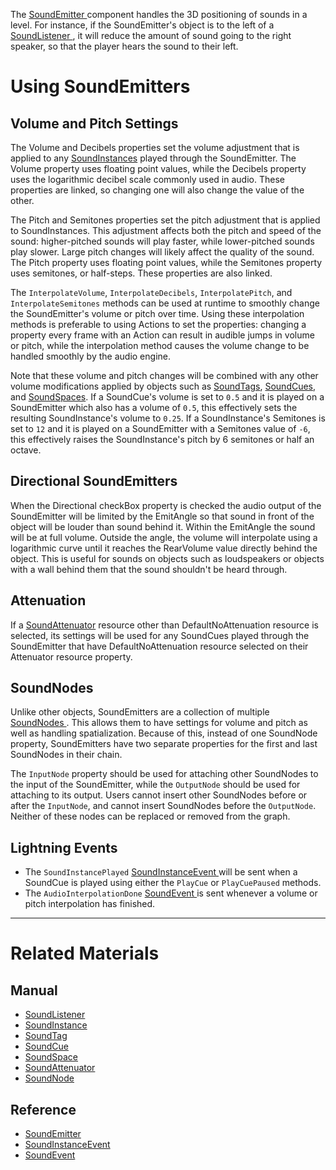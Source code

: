 The [ SoundEmitter ](https://github.com/PlasmaEngine/PlasmaDocs/tree/master/docs/C%2B%2B/code_reference/class_reference/soundemitter.markdown) component handles the 3D positioning of sounds in a level. For instance, if the SoundEmitter's object is to the left of a [SoundListener ](https://plasmaengine.github.io/PlasmaDocs/Manual/audio/soundlistener.markdown), it will reduce the amount of sound going to the right speaker, so that the player hears the sound to their left. 

 # Using SoundEmitters


 ## Volume and Pitch Settings

The Volume  and Decibels  properties set the volume adjustment that is applied to any [SoundInstances](https://plasmaengine.github.io/PlasmaDocs/Manual/audio/soundinstance.markdown) played through the SoundEmitter. The Volume  property uses floating point values, while the Decibels  property uses the logarithmic decibel scale commonly used in audio. These properties are linked, so changing one will also change the value of the other. 

The Pitch  and Semitones  properties set the pitch adjustment that is applied to SoundInstances. This adjustment affects both the pitch and speed of the sound: higher-pitched sounds will play faster, while lower-pitched sounds play slower. Large pitch changes will likely affect the quality of the sound. The Pitch  property uses floating point values, while the Semitones  property uses semitones, or half-steps. These properties are also linked.

The `InterpolateVolume`, `InterpolateDecibels`, `InterpolatePitch`, and `InterpolateSemitones` methods can be used at runtime to smoothly change the SoundEmitter's volume or pitch over time. Using these interpolation methods is preferable to using Actions to set the properties: changing a property every frame with an Action can result in audible jumps in volume or pitch, while the interpolation method causes the volume change to be handled smoothly by the audio engine.

Note that these volume and pitch changes will be combined with any other volume modifications applied by objects such as [SoundTags](https://plasmaengine.github.io/PlasmaDocs/Manual/audio/soundtag.markdown), [SoundCues](https://plasmaengine.github.io/PlasmaDocs/Manual/audio/soundcue.markdown), and [SoundSpaces](https://plasmaengine.github.io/PlasmaDocs/Manual/audio/soundspace.markdown). If a SoundCue's volume is set to `0.5` and it is played on a SoundEmitter which also has a volume of `0.5`, this effectively sets the resulting SoundInstance's volume to `0.25`. If a SoundInstance's Semitones is set to `12` and it is played on a SoundEmitter with a Semitones value of `-6`, this effectively raises the SoundInstance's pitch by 6 semitones or half an octave. 

 ## Directional SoundEmitters



 When the Directional checkBox property is checked the audio output of the SoundEmitter will be limited by the EmitAngle  so that sound in front of the object will be louder than sound behind it. Within the EmitAngle   the sound will be at full volume. Outside the angle, the volume will interpolate using a logarithmic curve until it reaches the RearVolume  value directly behind the object. This is useful for sounds on objects such as loudspeakers or objects with a wall behind them that the sound shouldn't be heard through.


 ## Attenuation

If a [SoundAttenuator](https://plasmaengine.github.io/PlasmaDocs/Manual/audio/soundattenuator.markdown) resource other than DefaultNoAttenuation resource is selected, its settings will be used for any SoundCues played through the SoundEmitter that have DefaultNoAttenuation resource selected on their Attenuator resource property. 

 ## SoundNodes

Unlike other objects, SoundEmitters are a collection of multiple [SoundNodes ](https://plasmaengine.github.io/PlasmaDocs/Manual/audio/soundnode.markdown). This allows them to have settings for volume and pitch as well as handling spatialization. Because of this, instead of one SoundNode property, SoundEmitters have two separate properties for the first and last SoundNodes in their chain. 

The `InputNode` property should be used for attaching other SoundNodes to the input of the SoundEmitter, while the `OutputNode` should be used for attaching to its output. Users cannot insert other SoundNodes before or after the `InputNode`, and cannot insert SoundNodes before the `OutputNode`. Neither of these nodes can be replaced or removed from the graph.

 ##  Lightning Events

- The `SoundInstancePlayed` [ SoundInstanceEvent  ](https://github.com/PlasmaEngine/PlasmaDocs/tree/master/docs/C%2B%2B/code_reference/class_reference/soundinstanceevent.markdown) will be sent when a SoundCue is played using either the `PlayCue` or `PlayCuePaused` methods. 
- The `AudioInterpolationDone` [ SoundEvent  ](https://github.com/PlasmaEngine/PlasmaDocs/tree/master/docs/C%2B%2B/code_reference/class_reference/soundevent.markdown) is sent whenever a volume or pitch interpolation has finished.

---
 # Related Materials

 ## Manual

- [SoundListener ](https://plasmaengine.github.io/PlasmaDocs/Manual/audio/soundlistener.markdown)
- [SoundInstance ](https://plasmaengine.github.io/PlasmaDocs/Manual/audio/soundinstance.markdown)
- [SoundTag ](https://plasmaengine.github.io/PlasmaDocs/Manual/audio/soundtag.markdown)
- [SoundCue ](https://plasmaengine.github.io/PlasmaDocs/Manual/audio/soundcue.markdown)
- [SoundSpace ](https://plasmaengine.github.io/PlasmaDocs/Manual/audio/soundspace.markdown)
- [SoundAttenuator ](https://plasmaengine.github.io/PlasmaDocs/Manual/audio/soundattenuator.markdown)
- [SoundNode ](https://plasmaengine.github.io/PlasmaDocs/Manual/audio/soundnode.markdown)

 ## Reference

- [ SoundEmitter ](https://github.com/PlasmaEngine/PlasmaDocs/tree/master/docs/C%2B%2B/code_reference/class_reference/soundemitter.markdown)
- [ SoundInstanceEvent  ](https://github.com/PlasmaEngine/PlasmaDocs/tree/master/docs/C%2B%2B/code_reference/class_reference/soundinstanceevent.markdown) 
- [ SoundEvent  ](https://github.com/PlasmaEngine/PlasmaDocs/tree/master/docs/C%2B%2B/code_reference/class_reference/soundevent.markdown)  

 